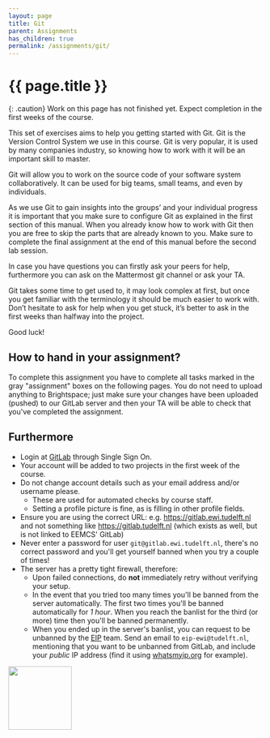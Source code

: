 ```yaml
---
layout: page
title: Git
parent: Assignments
has_children: true
permalink: /assignments/git/
---
```


# {{ page.title }}

{: .caution}
Work on this page has not finished yet.
Expect completion in the first weeks of the course.


This set of exercises aims to help you getting started with Git. Git is the Version Control System we 
use in this course. Git is very popular, it is used by many companies industry, so knowing how to work 
with it will be an important skill to master.

Git will allow you to work on the source code of your software system collaboratively. It can be used 
for big teams, small teams, and even by individuals. 

As we use Git to gain insights into the groups’ and your individual progress it is important that you 
make sure to configure Git as explained in the first section of this manual. When you already know how 
to work with Git then you are free to skip the parts that are already known to you. Make sure to 
complete the final assignment at the end of this manual before the second lab session.

In case you have questions you can firstly ask your peers for help, furthermore you can ask on the 
Mattermost git channel or ask your TA. 

Git takes some time to get used to, it may look complex at first, but once you get familiar with the 
terminology it should be much easier to work with. Don’t hesitate to ask for help when you get stuck, 
it’s better to ask in the first weeks than halfway into the project.

Good luck!


## How to hand in your assignment?
To complete this assignment you have to complete all tasks marked in the gray "assignment" boxes on the following pages. You do not need to upload anything to Brightspace; just make sure your changes have been uploaded (pushed) to our GitLab server and then your TA will be able to check that you've completed the assignment.

## Furthermore
- Login at [GitLab](https://gitlab.ewi.tudelft.nl) through Single Sign On.
- Your account will be added to two projects in the first week of the course.
- Do not change account details such as your email address and/or username please.
  - These are used for automated checks by course staff.
  - Setting a profile picture is fine, as is filling in other profile fields.
- Ensure you are using the correct URL: e.g. https://gitlab.ewi.tudelft.nl and not something like 
  https://gitlab.tudelft.nl (which exists as well, but is not linked to EEMCS' GitLab)
- <span class="text-red-300">Never enter a password for user `git@gitlab.ewi.tudelft.nl`, there's 
  no correct password and you'll get yourself banned when you try a couple of times!</span>
- The server has a pretty tight firewall, therefore:
  - Upon failed connections, do **not** immediately retry without verifying your setup.
  - In the event that you tried too many times you'll be banned from the server automatically.
    The first two times you'll be banned automatically for _1 hour_. When you reach the banlist
    for the third (or more) time then you'll be banned permanently.
  - When you ended up in the server's banlist, you can request to be unbanned by the [EIP][eip] team.
    Send an email to `eip-ewi@tudelft.nl`, mentioning that you want to be unbanned from
    GitLab, and include your _public_ IP address (find it using [whatsmyip.org][ip] for example).

[eip]: https://eip.ewi.tudelft.nl
[ip]: https://www.whatsmyip.org


<img src="{{ page.license_image | relative_url }}" style="width: 125px;" />